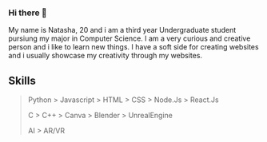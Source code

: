 ### Hi there 👋

My name is Natasha, 20 and i am a third year Undergraduate student pursiung my major in Computer Science.
I am a very curious and creative person and i like to learn new things. 
I have a soft side for creating websites and i usually showcase my creativity through my websites.

## Skills

> Python > Javascript > HTML > CSS > Node.Js > React.Js
>
> C > C++ > Canva > Blender > UnrealEngine
>
> AI > AR/VR
